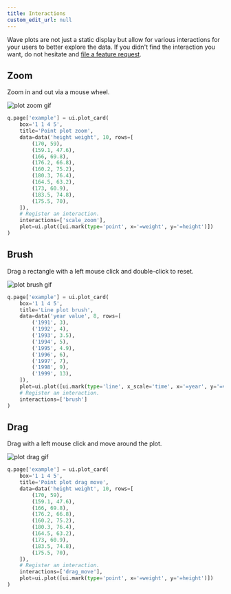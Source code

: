 ```yaml
---
title: Interactions
custom_edit_url: null
---
```


Wave plots are not just a static display but allow for various interactions for your users to better explore the data. If you didn't find the interaction you want, do not hesitate and [file a feature request](https://github.com/h2oai/wave/issues/new?assignees=&labels=feature&template=feature_request.md&title=).

## Zoom

Zoom in and out via a mouse wheel.

![plot zoom gif](/img/widgets/plot_interaction_zoom.gif)

```py ignore
q.page['example'] = ui.plot_card(
    box='1 1 4 5',
    title='Point plot zoom',
    data=data('height weight', 10, rows=[
        (170, 59),
        (159.1, 47.6),
        (166, 69.8),
        (176.2, 66.8),
        (160.2, 75.2),
        (180.3, 76.4),
        (164.5, 63.2),
        (173, 60.9),
        (183.5, 74.8),
        (175.5, 70),
    ]),
    # Register an interaction.
    interactions=['scale_zoom'],
    plot=ui.plot([ui.mark(type='point', x='=weight', y='=height')])
)
```

## Brush

Drag a rectangle with a left mouse click and double-click to reset.

![plot brush gif](/img/widgets/plot_interaction_brush.gif)

```py ignore
q.page['example'] = ui.plot_card(
    box='1 1 4 5',
    title='Line plot brush',
    data=data('year value', 8, rows=[
        ('1991', 3),
        ('1992', 4),
        ('1993', 3.5),
        ('1994', 5),
        ('1995', 4.9),
        ('1996', 6),
        ('1997', 7),
        ('1998', 9),
        ('1999', 13),
    ]),
    plot=ui.plot([ui.mark(type='line', x_scale='time', x='=year', y='=value', y_min=0)]),
    # Register an interaction.
    interactions=['brush']
)
```

## Drag

Drag with a left mouse click and move around the plot.

![plot drag gif](/img/widgets/plot_interaction_drag.gif)

```py ignore
q.page['example'] = ui.plot_card(
    box='1 1 4 5',
    title='Point plot drag move',
    data=data('height weight', 10, rows=[
        (170, 59),
        (159.1, 47.6),
        (166, 69.8),
        (176.2, 66.8),
        (160.2, 75.2),
        (180.3, 76.4),
        (164.5, 63.2),
        (173, 60.9),
        (183.5, 74.8),
        (175.5, 70),
    ]),
    # Register an interaction.
    interactions=['drag_move'],
    plot=ui.plot([ui.mark(type='point', x='=weight', y='=height')])
)
```
